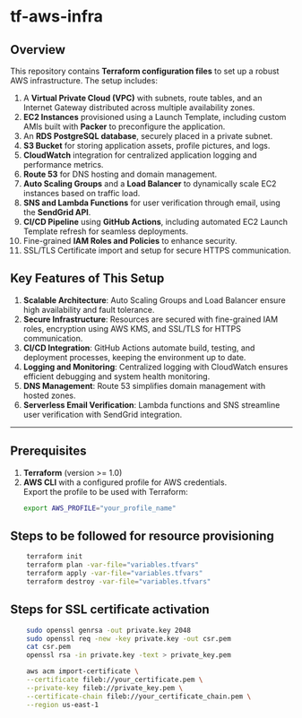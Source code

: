 # tf-aws-infra

## Overview

This repository contains **Terraform configuration files** to set up a robust AWS infrastructure. The setup includes:

1. A **Virtual Private Cloud (VPC)** with subnets, route tables, and an Internet Gateway distributed across multiple availability zones.  
2. **EC2 Instances** provisioned using a Launch Template, including custom AMIs built with **Packer** to preconfigure the application.  
3. An **RDS PostgreSQL database**, securely placed in a private subnet.  
4. **S3 Bucket** for storing application assets, profile pictures, and logs.  
5. **CloudWatch** integration for centralized application logging and performance metrics.  
6. **Route 53** for DNS hosting and domain management.  
7. **Auto Scaling Groups** and a **Load Balancer** to dynamically scale EC2 instances based on traffic load.  
8. **SNS and Lambda Functions** for user verification through email, using the **SendGrid API**.  
9. **CI/CD Pipeline** using **GitHub Actions**, including automated EC2 Launch Template refresh for seamless deployments.  
10. Fine-grained **IAM Roles and Policies** to enhance security.  
11. SSL/TLS Certificate import and setup for secure HTTPS communication.

## Key Features of This Setup

1. **Scalable Architecture**: Auto Scaling Groups and Load Balancer ensure high availability and fault tolerance.  
2. **Secure Infrastructure**: Resources are secured with fine-grained IAM roles, encryption using AWS KMS, and SSL/TLS for HTTPS communication.  
3. **CI/CD Integration**: GitHub Actions automate build, testing, and deployment processes, keeping the environment up to date.  
4. **Logging and Monitoring**: Centralized logging with CloudWatch ensures efficient debugging and system health monitoring.  
5. **DNS Management**: Route 53 simplifies domain management with hosted zones.  
6. **Serverless Email Verification**: Lambda functions and SNS streamline user verification with SendGrid integration.  

---

## Prerequisites

1. **Terraform** (version >= 1.0)  
2. **AWS CLI** with a configured profile for AWS credentials.  
   Export the profile to be used with Terraform:  
   ```bash
   export AWS_PROFILE="your_profile_name"

## Steps to be followed for resource provisioning
```bash
    terraform init
    terraform plan -var-file="variables.tfvars"
    terraform apply -var-file="variables.tfvars"
    terraform destroy -var-file="variables.tfvars"
```

## Steps for SSL certificate activation
```bash
    sudo openssl genrsa -out private.key 2048
    sudo openssl req -new -key private.key -out csr.pem
    cat csr.pem
    openssl rsa -in private.key -text > private_key.pem

    aws acm import-certificate \
    --certificate fileb://your_certificate.pem \
    --private-key fileb://private_key.pem \
    --certificate-chain fileb://your_certificate_chain.pem \
    --region us-east-1
